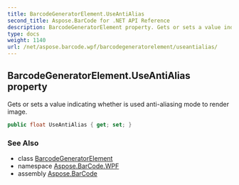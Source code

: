 ```yaml
---
title: BarcodeGeneratorElement.UseAntiAlias
second_title: Aspose.BarCode for .NET API Reference
description: BarcodeGeneratorElement property. Gets or sets a value indicating whether is used antialiasing mode to render image
type: docs
weight: 1140
url: /net/aspose.barcode.wpf/barcodegeneratorelement/useantialias/
---
```

## BarcodeGeneratorElement.UseAntiAlias property

Gets or sets a value indicating whether is used anti-aliasing mode to render image.

```csharp
public float UseAntiAlias { get; set; }
```

### See Also

* class [BarcodeGeneratorElement](../)
* namespace [Aspose.BarCode.WPF](../../barcodegeneratorelement/)
* assembly [Aspose.BarCode](../../../)


